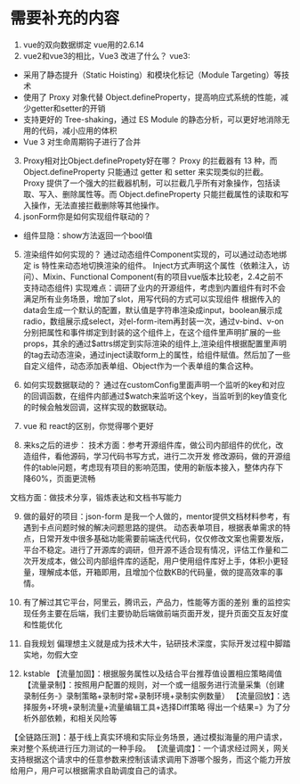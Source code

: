 # 需要补充的内容
1. vue的双向数据绑定
vue用的2.6.14
2. vue2和vue3的相比，Vue3 改进了什么？
vue3:
- 采用了静态提升（Static Hoisting）和模块化标记（Module Targeting）等技术
- 使用了 Proxy 对象代替 Object.defineProperty，提高响应式系统的性能，减少getter和setter的开销
- 支持更好的 Tree-shaking，通过 ES Module 的静态分析，可以更好地消除无用的代码，减小应用的体积
-  Vue 3 对生命周期钩子进行了合并

3. Proxy相对比Object.definePropety好在哪？
Proxy 的拦截器有 13 种，而 Object.defineProperty 只能通过 getter 和 setter 来实现类似的拦截。
Proxy 提供了一个强大的拦截器机制，可以拦截几乎所有对象操作，包括读取、写入、删除属性等。而 Object.defineProperty 只能拦截属性的读取和写入操作，无法直接拦截删除等其他操作。
4. jsonForm你是如何实现组件联动的？
- 组件显隐：show方法返回一个bool值

5. 渲染组件如何实现的？
通过动态组件Component实现的，可以通过动态地绑定 is 特性来动态地切换渲染的组件。
Inject方式声明这个属性（依赖注入，访问）、Mixin、Functional Component(有的项目vue版本比较老，2.4之前不支持动态组件)
实现难点：调研了业内的开源组件，考虑到内置组件有时不会满足所有业务场景，增加了slot，用写代码的方式可以实现组件
根据传入的data会生成一个默认的配置，默认值是字符串渲染成input，boolean展示成radio，数组展示成select，对el-form-item再封装一次，通过v-bind、v-on分别把属性和事件绑定到封装的这个组件上，在这个组件里声明扩展的一些props，其余的通过$attrs绑定到实际渲染的组件上,渲染组件根据配置里声明的tag去动态渲染，通过inject读取form上的属性，给组件赋值。然后加了一些自定义组件，动态添加表单组、Object作为一个表单组的集合这种。

6. 如何实现数据联动的？
通过在customConfig里面声明一个监听的key和对应的回调函数，在组件内部通过$watch来监听这个key，当监听到的key值变化的时候会触发回调，这样实现的数据联动。
7. vue 和 react的区别，你觉得哪个更好

8. 来ks之后的进步：
技术方面：参考开源组件库，做公司内部组件的优化，改造组件，看他源码，学习代码书写方式，进行二次开发
修改源码，做的开源组件的table问题，考虑现有项目的影响范围，使用的新版本接入，整体内存下降60%，页面更流畅

文档方面：做技术分享，锻炼表达和文档书写能力

9. 做的最好的项目：json-form
是我一个人做的，mentor提供文档材料参考，有遇到卡点问题时候的解决问题思路的提供。
动态表单项目，根据表单需求的特点，日常开发中很多基础功能需要前端迭代代码，仅仅修改文案也需要发版，平台不稳定。进行了开源库的调研，但开源不适合现有情况，评估工作量和二次开发成本，做公司内部组件库的适配，用户使用组件库好上手，体积小更轻量，理解成本低，开箱即用，且增加个位数KB的代码量，做的提高效率的事情。

10. 有了解过其它平台，阿里云，腾讯云，产品力，性能等方面的差别
重的监控实现任务主要在后端，我们主要协助后端做前端页面开发，提升页面交互友好度和性能优化

11. 自我规划
偏理想主义就是成为技术大牛，钻研技术深度，实际开发过程中脚踏实地，勿假大空

12. kstable
【流量加固】：根据服务属性以及结合平台推荐值设置相应策略阈值
【流量录制】：按照用户配置的规则，对一个或一组服务进行流量采集（创建录制任务-》录制策略+录制时常+录制环境+录制实例数量）
【流量回放】：选择服务+环境+录制流量+流量编辑工具+选择Diff策略
得出一个结果=》为了分析外部依赖，和相关风险等

【全链路压测】：基于线上真实环境和实际业务场景，通过模拟海量的用户请求，来对整个系统进行压力测试的一种手段。
【流量调度】：一个请求经过网关，网关支持根据这个请求中的任意参数来控制该请求调用下游哪个服务，而这个能力开放给用户，用户可以根据需求自助调度自己的请求。
